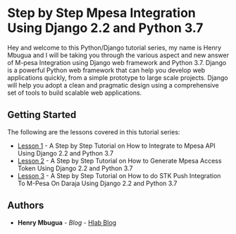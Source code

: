 # Step by Step Mpesa Integration Using Django 2.2 and Python 3.7
Hey and welcome to this Python/Django tutorial series, my name is Henry Mbugua and I will be taking you through the various aspect and new answer of M-pesa Integration using Django web framework and Python 3.7.  Django is a powerful Python web framework that can help you develop web applications quickly, from a simple prototype to large scale projects. Django will help you adopt a clean and pragmatic design using a comprehensive set of tools to build scalable web applications.

## Getting Started
The following are the lessons covered in this tutorial series:
* [Lesson 1](https://blog.hlab.tech/lesson-1-a-step-by-step-tutorial-on-how-to-integrate-to-mpesa-api-using-django-2-2-and-python-3-7/) - A Step by Step Tutorial on How to Integrate to Mpesa API Using Django 2.2 and Python 3.7
* [Lesson 2](https://blog.hlab.tech/lesson-2-a-step-by-step-tutorial-on-how-to-generate-mpesa-access-token-using-django-2-2-and-python-3-7/) - A Step by Step Tutorial on How to Generate Mpesa Access Token Using Django 2.2 and Python 3.7
* [Lesson 3](https://blog.hlab.tech/lesson-3-a-step-by-step-tutorial-on-how-to-do-stk-push-integration-to-m-pesa-on-daraja-using-django-2-2-and-python-3-7/) - A Step by Step Tutorial on How to do STK Push Integration To M-Pesa On Daraja Using Django 2.2 and Python 3.7

## Authors

* **Henry Mbugua** - *Blog* - [Hlab Blog](https://blog.hlab.tech/)
